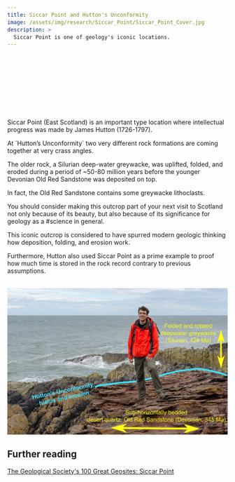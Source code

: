 ```yaml
---
title: Siccar Point and Hutton's Unconformity
image: /assets/img/research/Siccar_Point/Siccar_Point_Cover.jpg
description: >
  Siccar Point is one of geology's iconic locations.
---
```


<br>
<center><applause-button  color="aqua" multiclap="true" style="width: 90px; height: 90px; margin-bottom: 40px; display: block;"></applause-button></center>

Siccar Point (East Scotland) is an important type location where intellectual progress was made by James Hutton (1726-1797).

At ´Hutton’s Unconformity´ two very different rock formations are coming together at very crass angles.

The older rock, a Silurian deep-water greywacke, was uplifted, folded, and eroded during a period of ~50-80 million years before the younger Devonian Old Red Sandstone was deposited on top.

In fact, the Old Red Sandstone contains some greywacke lithoclasts.

You should consider making this outcrop part of your next visit to Scotland not only because of its beauty, but also because of its significance for geology as a #science in general.

This iconic outcrop is considered to have spurred modern geologic thinking how deposition, folding, and erosion work.

Furthermore, Hutton also used Siccar Point as a prime example to proof how much time is stored in the rock record contrary to previous assumptions.

<br><img src="/assets/img/research/Siccar_Point/Huttons_Diagram.png" alt="Huttons_Diagram">


## Further reading

<a href="https://www.geolsoc.org.uk/GeositesSiccarPoint" target="_blank">The Geological Society's 100 Great Geosites: Siccar Point</a>